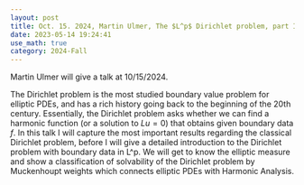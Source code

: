 ```yaml
---
layout: post
title: Oct. 15. 2024, Martin Ulmer, The $L^p$ Dirichlet problem, part II
date: 2023-05-14 19:24:41
use_math: true
category: 2024-Fall
---
```

 
Martin Ulmer will give a talk at 10/15/2024.

The Dirichlet problem is the most studied boundary value problem for elliptic PDEs, and has a rich history going back to the beginning of the 20th century. Essentially, the Dirichlet problem asks whether we can find a harmonic function (or a solution to $Lu=0$) that obtains given boundary data $f$. In this talk I will capture the most important results regarding the classical Dirichlet problem, before I will give a detailed introduction to the Dirichlet problem with boundary data in L^p. We will get to know the elliptic measure and show a classification of solvability of the Dirichlet problem by Muckenhoupt weights which connects elliptic PDEs with Harmonic Analysis.
